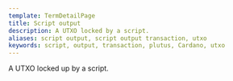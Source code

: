 ```yaml
---
template: TermDetailPage
title: Script output
description: A UTXO locked by a script.
aliases: script output, script output transaction, utxo
keywords: script, output, transaction, plutus, Cardano, utxo
---
```


A UTXO locked up by a script.
